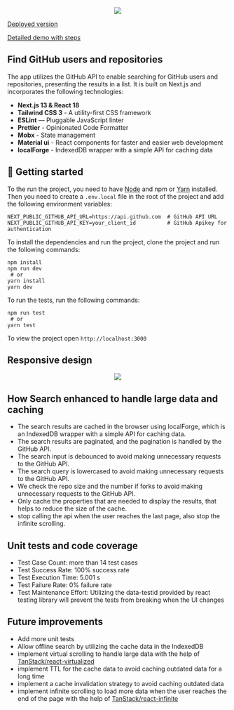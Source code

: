 <p align="center">
  <img src="public/gifs/search-1.gif">
</p>

[Deployed version](https://seera-task.vercel.app/)

[Detailed demo with steps](https://app.supademo.com/demo/hapaw3tYXqRMRrzlDiDmn)

## Find GitHub users and repositories
The app utilizes the GitHub API to enable searching for GitHub users and repositories, presenting the results in a list. It is built on Next.js and incorporates the following technologies:
-  **Next.js 13 & React 18**
-  **Tailwind CSS 3** - A utility-first CSS framework
-  **ESLint** — Pluggable JavaScript linter
-  **Prettier** - Opinionated Code Formatter
-  **Mobx** - State management
-  **Material ui** - React components for faster and easier web development
-  **localForge** - IndexedDB wrapper with a simple API for caching data

## 🚀 Getting started
To the run the project, you need to have [Node](https://nodejs.org/en/) and npm or [Yarn](https://yarnpkg.com/) installed.
Then you need to create a `.env.local` file in the root of the project and add the following environment variables:
```agsl
NEXT_PUBLIC_GITHUB_API_URL=https://api.github.com  # GitHub API URL
NEXT_PUBLIC_GITHUB_API_KEY=your_client_id          # GitHub Apikey for authentication
```
To install the dependencies and run the project, clone the project and run the following commands:

```
npm install
npm run dev
 # or
yarn install
yarn dev
 ```

To run the tests, run the following commands:
```
npm run test
 # or
yarn test
```


To view the project open `http://localhost:3000`


## Responsive design
<p align="center">
  <img src="public/gifs/search-2.gif">
</p>

## How Search enhanced to handle large data and caching
- The search results are cached in the browser using localForge, which is an IndexedDB wrapper with a simple API for caching data.
- The search results are paginated, and the pagination is handled by the GitHub API.
- The search input is debounced to avoid making unnecessary requests to the GitHub API.
- The search query is lowercased to avoid making unnecessary requests to the GitHub API.
- We check the repo size and the number if forks to avoid making unnecessary requests to the GitHub API.
- Only cache the properties that are needed to display the results, that helps to reduce the size of the cache.
- stop calling the api when the user reaches the last page, also stop the infinite scrolling.


## Unit tests and code coverage
- Test Case Count: more than 14 test cases
- Test Success Rate: 100% success rate
- Test Execution Time: 5.001 s
- Test Failure Rate: 0% failure rate
- Test Maintenance Effort: Utilizing the data-testid provided by react testing library will prevent the tests from breaking when the UI changes


## Future improvements
- Add more unit tests
- Allow offline search by utilizing the cache data in the IndexedDB
- implement virtual scrolling to handle large data with the help of [TanStack/react-virtualized](https://tanstack.com/virtual/v3/docs/guide/introduction)
- implement TTL for the cache data to avoid caching outdated data for a long time
- implement a cache invalidation strategy to avoid caching outdated data
- implement infinite scrolling to load more data when the user reaches the end of the page with the help of [TanStack/react-infinite](https://tanstack.com/virtual/v3/docs/examples/react/infinite-scroll)








